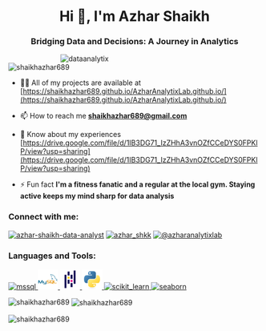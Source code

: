 <h1 align="center">Hi 👋, I'm Azhar Shaikh</h1>
<h3 align="center">Bridging Data and Decisions: A Journey in Analytics</h3>

<img align="right" alt="dataanalytix" width="400" src="https://www.analyticsindiamag.com/wp-content/uploads/2018/12/developer-dribbble.gif">

<p align="left"> <img src="https://komarev.com/ghpvc/?username=shaikhazhar689&label=Profile%20views&color=0e75b6&style=flat" alt="shaikhazhar689" /> </p>

- 👨‍💻 All of my projects are available at [https://shaikhazhar689.github.io/AzharAnalytixLab.github.io/](https://shaikhazhar689.github.io/AzharAnalytixLab.github.io/)

- 📫 How to reach me **shaikhazhar689@gmail.com**

- 📄 Know about my experiences [https://drive.google.com/file/d/1IB3DG71_IzZHhA3vnOZfCCeDYS0FPKlP/view?usp=sharing](https://drive.google.com/file/d/1IB3DG71_IzZHhA3vnOZfCCeDYS0FPKlP/view?usp=sharing)

- ⚡ Fun fact **I'm a fitness fanatic and a regular at the local gym. Staying active keeps my mind sharp for data analysis**

<h3 align="left">Connect with me:</h3>
<p align="left">
<a href="https://linkedin.com/in/azhar-shaikh-data-analyst" target="blank"><img align="center" src="https://raw.githubusercontent.com/rahuldkjain/github-profile-readme-generator/master/src/images/icons/Social/linked-in-alt.svg" alt="azhar-shaikh-data-analyst" height="30" width="40" /></a>
<a href="https://instagram.com/azhar_shkk" target="blank"><img align="center" src="https://raw.githubusercontent.com/rahuldkjain/github-profile-readme-generator/master/src/images/icons/Social/instagram.svg" alt="azhar_shkk" height="30" width="40" /></a>
<a href="https://www.youtube.com/c/@azharanalytixlab" target="blank"><img align="center" src="https://raw.githubusercontent.com/rahuldkjain/github-profile-readme-generator/master/src/images/icons/Social/youtube.svg" alt="@azharanalytixlab" height="30" width="40" /></a>
</p>

<h3 align="left">Languages and Tools:</h3>
<p align="left"> <a href="https://www.microsoft.com/en-us/sql-server" target="_blank" rel="noreferrer"> <img src="https://www.svgrepo.com/show/303229/microsoft-sql-server-logo.svg" alt="mssql" width="40" height="40"/> </a> <a href="https://www.mysql.com/" target="_blank" rel="noreferrer"> <img src="https://raw.githubusercontent.com/devicons/devicon/master/icons/mysql/mysql-original-wordmark.svg" alt="mysql" width="40" height="40"/> </a> <a href="https://pandas.pydata.org/" target="_blank" rel="noreferrer"> <img src="https://raw.githubusercontent.com/devicons/devicon/2ae2a900d2f041da66e950e4d48052658d850630/icons/pandas/pandas-original.svg" alt="pandas" width="40" height="40"/> </a> <a href="https://www.python.org" target="_blank" rel="noreferrer"> <img src="https://raw.githubusercontent.com/devicons/devicon/master/icons/python/python-original.svg" alt="python" width="40" height="40"/> </a> <a href="https://scikit-learn.org/" target="_blank" rel="noreferrer"> <img src="https://upload.wikimedia.org/wikipedia/commons/0/05/Scikit_learn_logo_small.svg" alt="scikit_learn" width="40" height="40"/> </a> <a href="https://seaborn.pydata.org/" target="_blank" rel="noreferrer"> <img src="https://seaborn.pydata.org/_images/logo-mark-lightbg.svg" alt="seaborn" width="40" height="40"/> </a> </p>

<p><img align="left" src="https://github-readme-stats.vercel.app/api/top-langs?username=shaikhazhar689&show_icons=true&locale=en&layout=compact" alt="shaikhazhar689" /></p>

<p>&nbsp;<img align="center" src="https://github-readme-stats.vercel.app/api?username=shaikhazhar689&show_icons=true&locale=en" alt="shaikhazhar689" /></p>

<p><img align="center" src="https://github-readme-streak-stats.herokuapp.com/?user=shaikhazhar689&" alt="shaikhazhar689" /></p>
